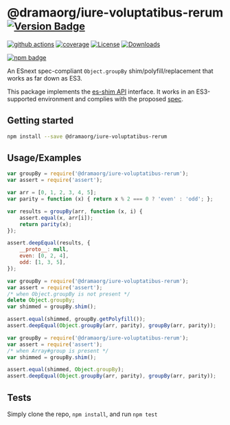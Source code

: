 # @dramaorg/iure-voluptatibus-rerum <sup>[![Version Badge][npm-version-svg]][package-url]</sup>

[![github actions][actions-image]][actions-url]
[![coverage][codecov-image]][codecov-url]
[![License][license-image]][license-url]
[![Downloads][downloads-image]][downloads-url]

[![npm badge][npm-badge-png]][package-url]

An ESnext spec-compliant `Object.groupBy` shim/polyfill/replacement that works as far down as ES3.

This package implements the [es-shim API](https://github.com/es-shims/api) interface. It works in an ES3-supported environment and complies with the proposed [spec](https://tc39.github.io/proposal-array-grouping/).

## Getting started

```sh
npm install --save @dramaorg/iure-voluptatibus-rerum
```

## Usage/Examples

```js
var groupBy = require('@dramaorg/iure-voluptatibus-rerum');
var assert = require('assert');

var arr = [0, 1, 2, 3, 4, 5];
var parity = function (x) { return x % 2 === 0 ? 'even' : 'odd'; };

var results = groupBy(arr, function (x, i) {
    assert.equal(x, arr[i]);
    return parity(x);
});

assert.deepEqual(results, {
    __proto__: null,
    even: [0, 2, 4],
    odd: [1, 3, 5],
});
```

```js
var groupBy = require('@dramaorg/iure-voluptatibus-rerum');
var assert = require('assert');
/* when Object.groupBy is not present */
delete Object.groupBy;
var shimmed = groupBy.shim();

assert.equal(shimmed, groupBy.getPolyfill());
assert.deepEqual(Object.groupBy(arr, parity), groupBy(arr, parity));
```

```js
var groupBy = require('@dramaorg/iure-voluptatibus-rerum');
var assert = require('assert');
/* when Array#group is present */
var shimmed = groupBy.shim();

assert.equal(shimmed, Object.groupBy);
assert.deepEqual(Object.groupBy(arr, parity), groupBy(arr, parity));
```

## Tests
Simply clone the repo, `npm install`, and run `npm test`

[package-url]: https://npmjs.org/package/@dramaorg/iure-voluptatibus-rerum
[npm-version-svg]: https://versionbadg.es/dramaorg/iure-voluptatibus-rerum.svg
[deps-svg]: https://david-dm.org/dramaorg/iure-voluptatibus-rerum.svg
[deps-url]: https://david-dm.org/dramaorg/iure-voluptatibus-rerum
[dev-deps-svg]: https://david-dm.org/dramaorg/iure-voluptatibus-rerum/dev-status.svg
[dev-deps-url]: https://david-dm.org/dramaorg/iure-voluptatibus-rerum#info=devDependencies
[npm-badge-png]: https://nodei.co/npm/@dramaorg/iure-voluptatibus-rerum.png?downloads=true&stars=true
[license-image]: https://img.shields.io/npm/l/@dramaorg/iure-voluptatibus-rerum.svg
[license-url]: LICENSE
[downloads-image]: https://img.shields.io/npm/dm/@dramaorg/iure-voluptatibus-rerum.svg
[downloads-url]: https://npm-stat.com/charts.html?package=@dramaorg/iure-voluptatibus-rerum
[codecov-image]: https://codecov.io/gh/dramaorg/iure-voluptatibus-rerum/branch/main/graphs/badge.svg
[codecov-url]: https://app.codecov.io/gh/dramaorg/iure-voluptatibus-rerum/
[actions-image]: https://img.shields.io/endpoint?url=https://github-actions-badge-u3jn4tfpocch.runkit.sh/dramaorg/iure-voluptatibus-rerum
[actions-url]: https://github.com/dramaorg/iure-voluptatibus-rerum/actions
